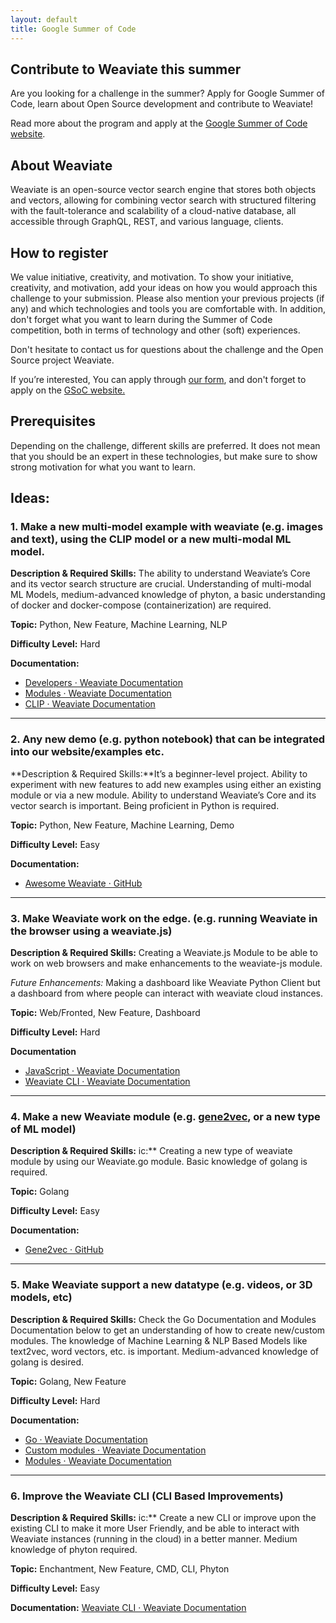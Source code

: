 ```yaml
---
layout: default
title: Google Summer of Code
---
```


<!-- WELCOME -->
<section class="pt-4">
<div class="container">
<div class="row align-items-center">
<div class="col-12 col-lg-12 order-md-1" data-aos="fade-up" markdown="1">

# Contribute to Weaviate this summer

Are you looking for a challenge in the summer? Apply for Google Summer of Code, learn about Open Source development and contribute to Weaviate!

Read more about the program and apply at the [Google Summer of Code website](https://summerofcode.withgoogle.com/).

# About Weaviate

Weaviate is an open-source vector search engine that stores both objects and vectors, allowing for combining vector search with structured filtering with the fault-tolerance and scalability of a cloud-native database, all accessible through GraphQL, REST, and various language, clients. 

# How to register

We value initiative, creativity, and motivation. To show your initiative, creativity, and motivation, add your ideas on how you would approach this challenge to your submission. Please also mention your previous projects (if any) and which technologies and tools you are comfortable with. In addition, don't forget what you want to learn during the Summer of Code competition, both in terms of technology and other (soft) experiences.

Don't hesitate to contact us for questions about the challenge and the Open Source project Weaviate.

If you’re interested, You can apply through [our form](https://forms.gle/H6WDByjYbs8ReEuk9), and don't forget to apply on the [GSoC website. ](https://summerofcode.withgoogle.com/)


## Prerequisites

Depending on the challenge, different skills are preferred. It does not mean that you should be an expert in these technologies, but make sure to show strong motivation for what you want to learn.


## Ideas:

### 1. Make a new multi-model example with weaviate (e.g. images and text), using the CLIP model or a new multi-modal ML model.

**Description & Required Skills:** The ability to understand Weaviate’s Core and its vector search structure are crucial. Understanding of multi-modal ML Models, medium-advanced knowledge of phyton, a basic understanding of docker and docker-compose (containerization) are required. 

**Topic:** Python, New Feature, Machine Learning, NLP 

**Difficulty Level:** Hard

**Documentation:**

* [Developers · Weaviate Documentation](https://weaviate.io/developers/weaviate/current/)  
* [Modules · Weaviate Documentation](https://weaviate.io/developers/weaviate/current/configuration/modules.html)  
* [CLIP · Weaviate Documentation](https://www.semi.technology/developers/weaviate/current/modules/multi2vec-clip.html)  

---

### 2. Any new demo (e.g. python notebook) that can be integrated into our website/examples etc.

**Description & Required Skills:**It’s a beginner-level project. Ability to experiment with new features to add new examples using either an existing module or via a new module.  Ability to understand Weaviate’s Core and its vector search is important. Being proficient in Python is required. 

**Topic:** Python, New Feature, Machine Learning, Demo

**Difficulty Level:** Easy

**Documentation:**

* [Awesome Weaviate · GitHub](https://github.com/semi-technologies/awesome-weaviate) 

---

### 3. Make Weaviate work on the edge. (e.g. running Weaviate in the browser using a weaviate.js)

**Description & Required Skills:** Creating a Weaviate.js Module to be able to work on web browsers and make enhancements to the weaviate-js module. 

*Future Enhancements:*  Making a dashboard like Weaviate Python Client but a dashboard from where people can interact with weaviate cloud instances. 

**Topic:** Web/Fronted, New Feature, Dashboard

**Difficulty Level:** Hard

**Documentation**

* [JavaScript · Weaviate Documentation](https://weaviate.io/developers/weaviate/current/client-libraries/javascript.html)  
* [Weaviate CLI · Weaviate Documentation](https://weaviate.io/developers/weaviate/current/client-libraries/cli.html)  

---

### 4. Make a new Weaviate module (e.g. [gene2vec](https://github.com/jingcheng-du/Gene2vec#:~:text=Gene2Vec%20is%20a%20distributed%20representation,sets%20from%20the%20GEO%20databases.), or a new type of ML model) 

**Description & Required Skills:** ic:**  Creating a new type of weaviate module by using our Weaviate.go module. Basic knowledge of golang is required.

**Topic:** Golang

**Difficulty Level:** Easy

**Documentation:**

* [Gene2vec · GitHub](https://github.com/jingcheng-du/Gene2vec#:~:text=Gene2Vec%20is%20a%20distributed%20representation,sets%20from%20the%20GEO%20databases) 

---

### 5. Make Weaviate support a new datatype (e.g. videos, or 3D models, etc)

**Description & Required Skills:** Check the Go Documentation and Modules Documentation below to get an understanding of how to create new/custom modules. The knowledge of Machine Learning & NLP Based Models like text2vec, word vectors, etc. is important. Medium-advanced knowledge of golang is desired. 

**Topic:** Golang, New Feature

**Difficulty Level:** Hard 

**Documentation:**

* [Go · Weaviate Documentation](https://weaviate.io/developers/weaviate/current/client-libraries/go.html)  
* [Custom modules · Weaviate Documentation](https://weaviate.io/developers/weaviate/current/modules/custom-modules.html)  
* [Modules · Weaviate Documentation](https://weaviate.io/developers/weaviate/current/modules/index.html)  

---

### 6. Improve the Weaviate CLI (CLI Based Improvements)

**Description & Required Skills:** ic:** Create a new CLI or improve upon the existing CLI to make it more User Friendly, and be able to interact with Weaviate instances (running in the cloud) in a better manner. Medium knowledge of phyton required. 

**Topic:** Enchantment, New Feature, CMD, CLI, Phyton

**Difficulty Level:** Easy

**Documentation:**
[Weaviate CLI · Weaviate Documentation](https://weaviate.io/developers/weaviate/current/client-libraries/cli.html)  

</div>
</div>
</div>
</section>